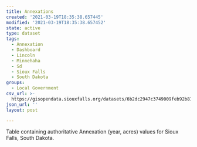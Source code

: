 ```yaml
---
title: Annexations
created: '2021-03-19T18:35:38.657445'
modified: '2021-03-19T18:35:38.657452'
state: active
type: dataset
tags:
  - Annexation
  - Dashboard
  - Lincoln
  - Minnehaha
  - Sd
  - Sioux Falls
  - South Dakota
groups:
  - Local Government
csv_url: >-
  https://gisopendata.siouxfalls.org/datasets/6b2dc2947c3749009feb92b819bcb002_17.csv?outSR=%7B%22latestWkid%22%3A32164%2C%22wkid%22%3A32164%7D
json_url: ''
layout: post

---
```

Table containing authoritative Annexation (year, acres) values for Sioux Falls, South Dakota.
